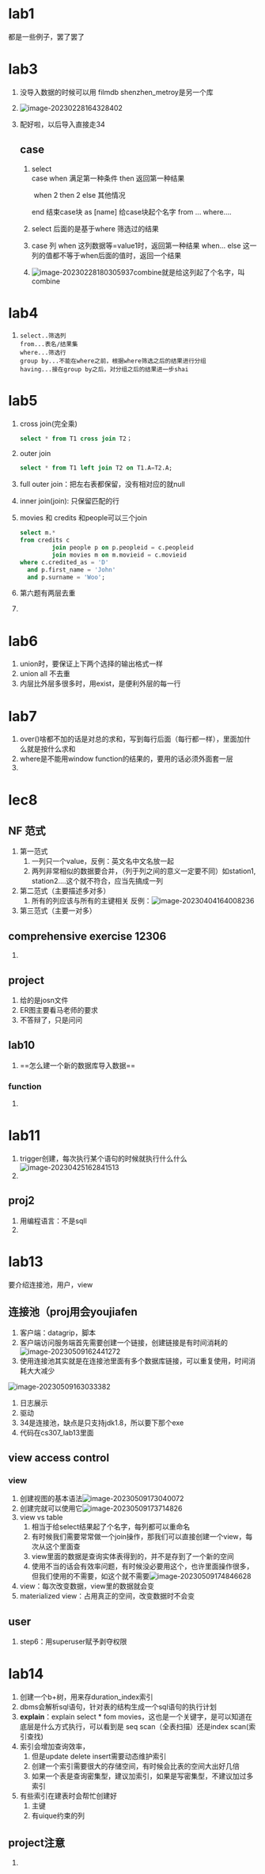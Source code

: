 # lab1

都是一些例子，罢了罢了



# lab3

1. 没导入数据的时候可以用 filmdb shenzhen_metroy是另一个库

2. ![image-20230228164328402](C:\Users\maxin-12345\AppData\Roaming\Typora\typora-user-images\image-20230228164328402.png)

3. 配好啦，以后导入直接走34

   ## case

   1. select  
      case when 满足第一种条件 then 返回第一种结果

      ​           when               2                then            2
       else   其他情况

      end 结束case块
      as [name] 给case块起个名字
      from ...
      where....

   2. select 后面的是基于where 筛选过的结果

   3. case 列
                 when 这列数据等=value1时，返回第一种结果
                  when...
      else 这一列的值都不等于when后面的值时，返回一个结果

   4. ![image-20230228180305937](C:\Users\maxin-12345\AppData\Roaming\Typora\typora-user-images\image-20230228180305937.png)combine就是给这列起了个名字，叫combine

# lab4

1. ```
   select..筛选列
   from...表名/结果集
   where...筛选行
   group by...不能在where之前，根据where筛选之后的结果进行分组
   having...接在group by之后，对分组之后的结果进一步shai
   ```


# lab5

1. cross join(完全乘)

   ```sql
   select * from T1 cross join T2；
   ```

2. outer join

   ```sql
   select * from T1 left join T2 on T1.A=T2.A;
   ```

3. full outer join：把左右表都保留，没有相对应的就null

4. inner join(join): 只保留匹配的行

5. movies 和 credits 和people可以三个join

   ```sql
   select m.*
   from credits c
            join people p on p.peopleid = c.peopleid
            join movies m on m.movieid = c.movieid
   where c.credited_as = 'D'
     and p.first_name = 'John'
     and p.surname = 'Woo';
   ```

6. 第六题有两层去重

7. 

# lab6

1. union时，要保证上下两个选择的输出格式一样
2. union all 不去重
3. 内层比外层多很多时，用exist，是便利外层的每一行

# lab7

1. over()啥都不加的话是对总的求和，写到每行后面（每行都一样），里面加什么就是按什么求和
2. where是不能用window function的结果的，要用的话必须外面套一层
3. 

# lec8

## NF 范式

1. 第一范式
   1. 一列只一个value，反例：英文名中文名放一起
   2. 两列非常相似的数据要合并，（列于列之间的意义一定要不同）如station1, station2....这个就不符合，应当先搞成一列
2. 第二范式（主要描述多对多）
   1. 所有的列应该与所有的主键相关
      反例：![image-20230404164008236](C:\Users\maxin-12345\AppData\Roaming\Typora\typora-user-images\image-20230404164008236.png)
3. 第三范式（主要一对多）

## comprehensive exercise 12306

1. 

## project

1. 给的是josn文件
2. ER图主要看马老师的要求
3. 不答辩了，只是问问

## lab10

1. ==怎么建一个新的数据库导入数据==

### function

1. 

# lab11

1. trigger创建，每次执行某个语句的时候就执行什么什么![image-20230425162841513](image-20230425162841513.png)
2. 



## proj2

1. 用编程语言：不是sqll
2.  

# lab13

要介绍连接池，用户，view

## 连接池（proj用会youjiafen

1. 客户端：datagrip，脚本
2. 客户端访问服务端首先需要创建一个链接，创建链接是有时间消耗的![image-20230509162441272](image-20230509162441272.png)
3. 使用连接池其实就是在连接池里面有多个数据库链接，可以重复使用，时间消耗大大减少

![image-20230509163033382](image-20230509163033382.png)

1. 日志展示
2. 驱动
3. 34是连接池，缺点是只支持jdk1.8，所以要下那个exe
4. 代码在cs307_lab13里面

## view access control

### view

1. 创建视图的基本语法![image-20230509173040072](image-20230509173040072.png)
2. 创建完就可以使用它![image-20230509173714826](image-20230509173714826.png)
3. view vs table
   1. 相当于给select结果起了个名字，每列都可以重命名
   2. 有时候我们需要常常做一个join操作，那我们可以直接创建一个view，每次从这个里面查
   3. view里面的数据是查询实体表得到的，并不是存到了一个新的空间
   4. 使用不当的话会有效率问题，有时候没必要用这个，也许里面操作很多，但我们使用的不需要，如这个就不需要![image-20230509174846628](image-20230509174846628.png)
4. view：每次改变数据，view里的数据就会变
5. materialized view：占用真正的空间，改变数据时不会变

## user

1. step6：用superuser赋予剥夺权限



# lab14

1. 创建一个b+树，用来存duration_index索引
2. dbms会解析sql语句，针对表的结构生成一个sql语句的执行计划
3. **explain**：explain select \* fom movies，这也是一个关键字，是可以知道在底层是什么方式执行，可以看到是 seq scan（全表扫描）还是index scan(索引查找)
4. 索引会增加查询效率，
   1. 但是update delete insert需要动态维护索引
   2. 创建一个索引需要很大的存储空间，有时候会比表的空间大出好几倍
   3. 如果一个表是查询密集型，建议加索引，如果是写密集型，不建议加过多索引
5. 有些索引在建表时会帮忙创建好
   1. 主键
   2. 有uique约束的列

## project注意

1. 





